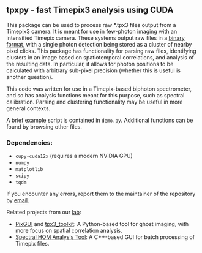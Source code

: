 ## tpxpy - fast Timepix3 analysis using CUDA

This package can be used to process raw *.tpx3 files output from a Timepix3 camera. It is meant for use in few-photon imaging with an intensified Timepix camera. These systems output raw files in a [binary format](https://www.quantastro.bnl.gov/sites/default/files/2022-04/ASIServer%20TPX3%20manual%20V1.21.pdf), with a single photon detection being stored as a cluster of nearby pixel clicks. This package has functionality for parsing raw files, identifying clusters in an image based on spatiotemporal correlations, and analysis of the resulting data. In particular, it allows for photon positions to be calculated with arbitrary sub-pixel precision (whether this is useful is another question).

This code was written for use in a Timepix-based biphoton spectrometer, and so has analysis functions meant for this purpose, such as spectral calibration. Parsing and clustering functionality may be useful in more general contexts.

A brief example script is contained in `demo.py`. Additional functions can be found by browsing other files.

### Dependencies:
- `cupy-cuda12x` (requires a modern NVIDIA GPU)
- `numpy`
- `matplotlib`
- `scipy`
- `tqdm`

If you encounter any errors, report them to the maintainer of the repository by [email](mailto:kjordan@uottawa.ca).

Related projects from our [lab](https://extremephotonics.com/):
- [PixGUI](https://github.com/baf57/PixGUI) and [tpx3_toolkit](https://github.com/baf57/tpx3_toolkit): A Python-based tool for ghost imaging, with more focus on spatial correlation analysis.
- [Spectral HOM Analysis Tool](https://github.com/k-m-jordan/JCEP-Spectral-HOM): A C++-based GUI for batch processing of Timepix files.
